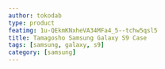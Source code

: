 ```yaml
---
author: tokodab
type: product
featimg: 1u-QEkmKNxheVA34MFa4_5--tchw5qsl5
title: Tamagosho Samsung Galaxy S9 Case
tags: [samsung, galaxy, s9]
category: [samsung]
---
```

